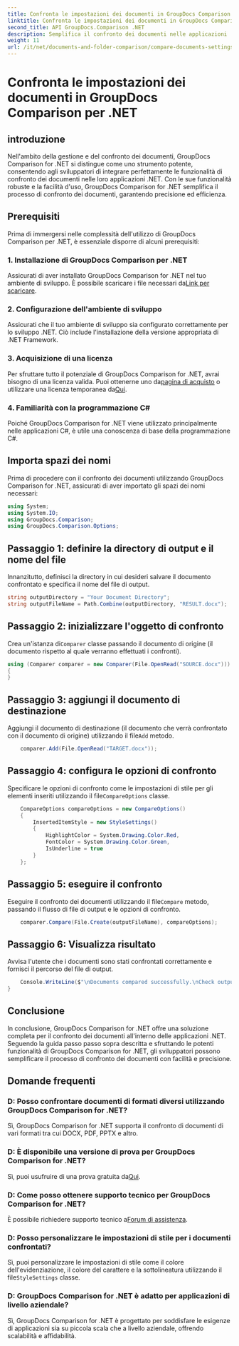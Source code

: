 ```yaml
---
title: Confronta le impostazioni dei documenti in GroupDocs Comparison per .NET
linktitle: Confronta le impostazioni dei documenti in GroupDocs Comparison per .NET
second_title: API GroupDocs.Comparison .NET
description: Semplifica il confronto dei documenti nelle applicazioni .NET con GroupDocs Comparison. Confronta i documenti senza sforzo con funzionalità avanzate.
weight: 11
url: /it/net/documents-and-folder-comparison/compare-documents-settings-dotnet/
---
```


# Confronta le impostazioni dei documenti in GroupDocs Comparison per .NET

## introduzione
Nell'ambito della gestione e del confronto dei documenti, GroupDocs Comparison for .NET si distingue come uno strumento potente, consentendo agli sviluppatori di integrare perfettamente le funzionalità di confronto dei documenti nelle loro applicazioni .NET. Con le sue funzionalità robuste e la facilità d'uso, GroupDocs Comparison for .NET semplifica il processo di confronto dei documenti, garantendo precisione ed efficienza.
## Prerequisiti
Prima di immergersi nelle complessità dell'utilizzo di GroupDocs Comparison per .NET, è essenziale disporre di alcuni prerequisiti:
### 1. Installazione di GroupDocs Comparison per .NET
 Assicurati di aver installato GroupDocs Comparison for .NET nel tuo ambiente di sviluppo. È possibile scaricare i file necessari da[Link per scaricare](https://releases.groupdocs.com/comparison/net/).
### 2. Configurazione dell'ambiente di sviluppo
Assicurati che il tuo ambiente di sviluppo sia configurato correttamente per lo sviluppo .NET. Ciò include l'installazione della versione appropriata di .NET Framework.
### 3. Acquisizione di una licenza
Per sfruttare tutto il potenziale di GroupDocs Comparison for .NET, avrai bisogno di una licenza valida. Puoi ottenerne uno da[pagina di acquisto](https://purchase.groupdocs.com/buy) o utilizzare una licenza temporanea da[Qui](https://purchase.groupdocs.com/temporary-license/).
### 4. Familiarità con la programmazione C#
Poiché GroupDocs Comparison for .NET viene utilizzato principalmente nelle applicazioni C#, è utile una conoscenza di base della programmazione C#.

## Importa spazi dei nomi
Prima di procedere con il confronto dei documenti utilizzando GroupDocs Comparison for .NET, assicurati di aver importato gli spazi dei nomi necessari:
```csharp
using System;
using System.IO;
using GroupDocs.Comparison;
using GroupDocs.Comparison.Options;
```
## Passaggio 1: definire la directory di output e il nome del file
Innanzitutto, definisci la directory in cui desideri salvare il documento confrontato e specifica il nome del file di output.
```csharp
string outputDirectory = "Your Document Directory";
string outputFileName = Path.Combine(outputDirectory, "RESULT.docx");
```
## Passaggio 2: inizializzare l'oggetto di confronto
 Crea un'istanza di`Comparer` classe passando il documento di origine (il documento rispetto al quale verranno effettuati i confronti).
```csharp
using (Comparer comparer = new Comparer(File.OpenRead("SOURCE.docx")))
{
}
```
## Passaggio 3: aggiungi il documento di destinazione
 Aggiungi il documento di destinazione (il documento che verrà confrontato con il documento di origine) utilizzando il file`Add` metodo.
```csharp
    comparer.Add(File.OpenRead("TARGET.docx"));
```
## Passaggio 4: configura le opzioni di confronto
 Specificare le opzioni di confronto come le impostazioni di stile per gli elementi inseriti utilizzando il file`CompareOptions` classe.
```csharp
    CompareOptions compareOptions = new CompareOptions()
    {
        InsertedItemStyle = new StyleSettings()
        {
            HighlightColor = System.Drawing.Color.Red,
            FontColor = System.Drawing.Color.Green,
            IsUnderline = true
        }
    };
```
## Passaggio 5: eseguire il confronto
 Eseguire il confronto dei documenti utilizzando il file`Compare` metodo, passando il flusso di file di output e le opzioni di confronto.
```csharp
    comparer.Compare(File.Create(outputFileName), compareOptions);
```
## Passaggio 6: Visualizza risultato
Avvisa l'utente che i documenti sono stati confrontati correttamente e fornisci il percorso del file di output.
```csharp
    Console.WriteLine($"\nDocuments compared successfully.\nCheck output in {Directory.GetCurrentDirectory()}.");
}
```

## Conclusione
In conclusione, GroupDocs Comparison for .NET offre una soluzione completa per il confronto dei documenti all'interno delle applicazioni .NET. Seguendo la guida passo passo sopra descritta e sfruttando le potenti funzionalità di GroupDocs Comparison for .NET, gli sviluppatori possono semplificare il processo di confronto dei documenti con facilità e precisione.
## Domande frequenti
### D: Posso confrontare documenti di formati diversi utilizzando GroupDocs Comparison for .NET?
Sì, GroupDocs Comparison for .NET supporta il confronto di documenti di vari formati tra cui DOCX, PDF, PPTX e altro.
### D: È disponibile una versione di prova per GroupDocs Comparison for .NET?
 Sì, puoi usufruire di una prova gratuita da[Qui](https://releases.groupdocs.com/).
### D: Come posso ottenere supporto tecnico per GroupDocs Comparison for .NET?
 È possibile richiedere supporto tecnico a[Forum di assistenza](https://forum.groupdocs.com/c/comparison/12).
### D: Posso personalizzare le impostazioni di stile per i documenti confrontati?
 Sì, puoi personalizzare le impostazioni di stile come il colore dell'evidenziazione, il colore del carattere e la sottolineatura utilizzando il file`StyleSettings` classe.
### D: GroupDocs Comparison for .NET è adatto per applicazioni di livello aziendale?
Sì, GroupDocs Comparison for .NET è progettato per soddisfare le esigenze di applicazioni sia su piccola scala che a livello aziendale, offrendo scalabilità e affidabilità.